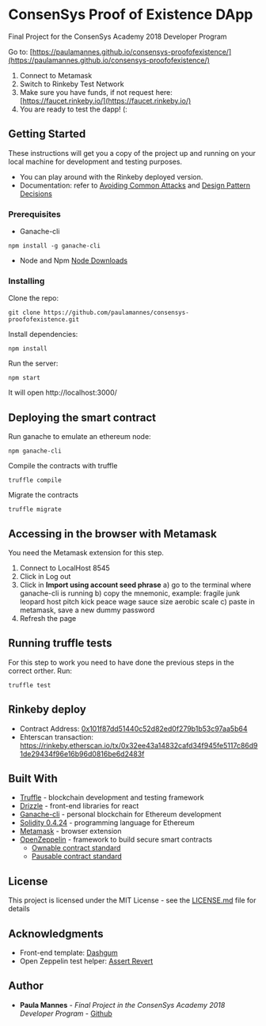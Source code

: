 # ConsenSys Proof of Existence DApp
Final Project for the ConsenSys Academy 2018 Developer Program

Go to: [https://paulamannes.github.io/consensys-proofofexistence/](https://paulamannes.github.io/consensys-proofofexistence/)

1) Connect to Metamask
2) Switch to Rinkeby Test Network
3) Make sure you have funds, if not request here:[https://faucet.rinkeby.io/](https://faucet.rinkeby.io/)
4) You are ready to test the dapp! (:

## Getting Started

These instructions will get you a copy of the project up and running on your local machine for development and testing purposes.
* You can play around with the Rinkeby deployed version.
* Documentation: refer to [Avoiding Common Attacks](https://github.com/paulamannes/consensys-proofofexistence/blob/master/docs/avoiding_comon_attacks.md) and [Design Pattern Decisions](https://github.com/paulamannes/consensys-proofofexistence/blob/master/docs/design_pattern_decisions.md)


### Prerequisites

* Ganache-cli
```
npm install -g ganache-cli
```
* Node and Npm
[Node Downloads](https://nodejs.org/en/download/)

### Installing

Clone the repo:
```
git clone https://github.com/paulamannes/consensys-proofofexistence.git
```
Install dependencies:
```
npm install
```
Run the server:
```
npm start
```
It will open http://localhost:3000/

## Deploying the smart contract

Run ganache to emulate an ethereum node:
```
npm ganache-cli
```
Compile the contracts with truffle
```
truffle compile
```
Migrate the contracts
```
truffle migrate
```

## Accessing in the browser with Metamask

You need the Metamask extension for this step.
1) Connect to LocalHost 8545
2) Click in Log out 
3) Click in **Import using account seed phrase**
    a) go to the terminal where ganache-cli is running
    b) copy the mnemonic, example: fragile junk leopard host pitch kick peace wage sauce size aerobic scale
    c) paste in metamask, save a new dummy password
4) Refresh the page


## Running truffle tests

For this step to work you need to have done the previous steps in the correct orther. Run:
```
truffle test
```

## Rinkeby deploy

* Contract Address: [0x101f87dd51440c52d82ed0f279b1b53c97aa5b64](https://rinkeby.etherscan.io/address/0x101f87dd51440c52d82ed0f279b1b53c97aa5b64)
* Ehterscan transaction: https://rinkeby.etherscan.io/tx/0x32ee43a14832cafd34f945fe5117c86d91de29434f96e16b96d0816be6d2483f



## Built With

* [Truffle](https://truffleframework.com/docs/truffle/overview) - blockchain development and testing framework
* [Drizzle](https://truffleframework.com/docs/drizzle/react/react-integration) - front-end libraries for react
* [Ganache-cli](https://truffleframework.com/docs/ganache/overview) - personal blockchain for Ethereum development 
* [Solidity 0.4.24](https://solidity.readthedocs.io/en/v0.4.24/) - programming language for Ethereum
* [Metamask](https://metamask.io/) - browser extension
* [OpenZeppelin](https://github.com/OpenZeppelin/openzeppelin-solidity/blob/master/contracts/ownership/Ownable.sol) - framework to build secure smart contracts
  * [Ownable contract standard](https://github.com/OpenZeppelin/openzeppelin-solidity/blob/master/contracts/ownership/Ownable.sol)
  * [Pausable contract standard](https://github.com/OpenZeppelin/openzeppelin-solidity/blob/master/contracts/lifecycle/Pausable.sol)


## License

This project is licensed under the MIT License - see the [LICENSE.md](LICENSE.md) file for details


## Acknowledgments

* Front-end template: [Dashgum](https://www.bootstrapdash.com/free-flat-minimalist-admin-templates/#Dashgum)
* Open Zeppelin test helper: [Assert Revert](https://github.com/OpenZeppelin/zeppelin-solidity/blob/master/test/helpers/assertRevert.js)


## Author

* **Paula Mannes** - *Final Project in the ConsenSys Academy 2018 Developer Program* - [Github](https://github.com/paulamannes)